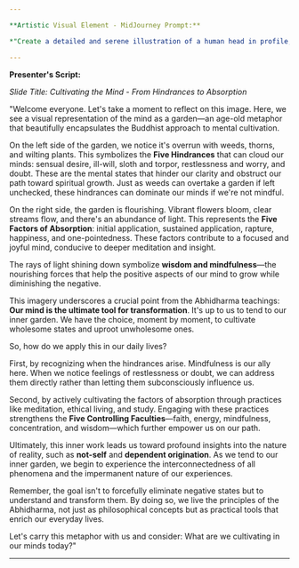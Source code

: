 ```yaml
---

**Artistic Visual Element - MidJourney Prompt:**

*"Create a detailed and serene illustration of a human head in profile, within which is a garden divided into two halves. On one side, the garden is overgrown with dark weeds, thorns, and wilting plants representing the Five Hindrances: sensual desire, ill-will, sloth and torpor, restlessness and worry, and doubt. On the other side, the garden is flourishing with vibrant flowers, clear streams, and radiant light symbolizing the Five Factors of Absorption: initial application, sustained application, rapture, happiness, and one-pointedness. Above the garden, soft rays of light shine down, representing wisdom and mindfulness nurturing the mind. The style should be inspired by traditional Buddhist art with modern digital painting techniques, rich in color and detail, evoking a sense of inner transformation and balance."*

---
```


**Presenter's Script:**

*Slide Title: Cultivating the Mind - From Hindrances to Absorption*

"Welcome everyone. Let's take a moment to reflect on this image. Here, we see a visual representation of the mind as a garden—an age-old metaphor that beautifully encapsulates the Buddhist approach to mental cultivation.

On the left side of the garden, we notice it's overrun with weeds, thorns, and wilting plants. This symbolizes the **Five Hindrances** that can cloud our minds: sensual desire, ill-will, sloth and torpor, restlessness and worry, and doubt. These are the mental states that hinder our clarity and obstruct our path toward spiritual growth. Just as weeds can overtake a garden if left unchecked, these hindrances can dominate our minds if we're not mindful.

On the right side, the garden is flourishing. Vibrant flowers bloom, clear streams flow, and there's an abundance of light. This represents the **Five Factors of Absorption**: initial application, sustained application, rapture, happiness, and one-pointedness. These factors contribute to a focused and joyful mind, conducive to deeper meditation and insight.

The rays of light shining down symbolize **wisdom and mindfulness**—the nourishing forces that help the positive aspects of our mind to grow while diminishing the negative.

This imagery underscores a crucial point from the Abhidharma teachings: **Our mind is the ultimate tool for transformation**. It's up to us to tend to our inner garden. We have the choice, moment by moment, to cultivate wholesome states and uproot unwholesome ones.

So, how do we apply this in our daily lives?

First, by recognizing when the hindrances arise. Mindfulness is our ally here. When we notice feelings of restlessness or doubt, we can address them directly rather than letting them subconsciously influence us.

Second, by actively cultivating the factors of absorption through practices like meditation, ethical living, and study. Engaging with these practices strengthens the **Five Controlling Faculties**—faith, energy, mindfulness, concentration, and wisdom—which further empower us on our path.

Ultimately, this inner work leads us toward profound insights into the nature of reality, such as **not-self** and **dependent origination**. As we tend to our inner garden, we begin to experience the interconnectedness of all phenomena and the impermanent nature of our experiences.

Remember, the goal isn't to forcefully eliminate negative states but to understand and transform them. By doing so, we live the principles of the Abhidharma, not just as philosophical concepts but as practical tools that enrich our everyday lives.

Let's carry this metaphor with us and consider: What are we cultivating in our minds today?"

---